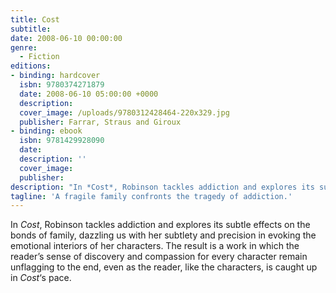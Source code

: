 ```yaml
---
title: Cost
subtitle: 
date: 2008-06-10 00:00:00
genre:
  - Fiction
editions:
- binding: hardcover
  isbn: 9780374271879
  date: 2008-06-10 05:00:00 +0000
  description: 
  cover_image: /uploads/9780312428464-220x329.jpg
  publisher: Farrar, Straus and Giroux
- binding: ebook
  isbn: 9781429928090
  date: 
  description: ''
  cover_image: 
  publisher: 
description: "In *Cost*, Robinson tackles addiction and explores its subtle effects on the bonds of family, dazzling us with her subtlety and precision in evoking the emotional interiors of her characters. The result is a work in which the reader's sense of discovery and compassion for every character remain unflagging to the end, even as the reader, like the characters, is caught up in <em>Cost</em>'s pace."
tagline: 'A fragile family confronts the tragedy of addiction.'
---
```

In *Cost*, Robinson tackles addiction and explores its subtle effects on the bonds of family, dazzling us with her subtlety and precision in evoking the emotional interiors of her characters. The result is a work in which the reader&#8217;s sense of discovery and compassion for every character remain unflagging to the end, even as the reader, like the characters, is caught up in *Cost*&#8216;s pace.
